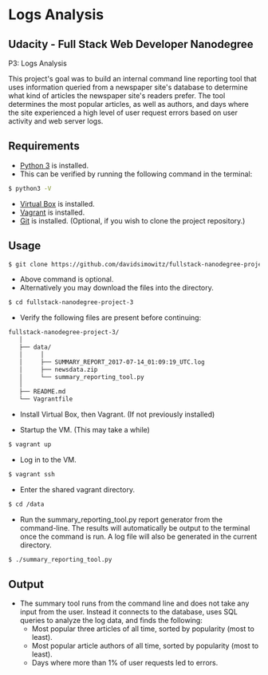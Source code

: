 Logs Analysis
=================================


Udacity - Full Stack Web Developer Nanodegree
---------------------------------------------
P3: Logs Analysis

This project's goal was to build an internal command line reporting tool that uses information queried from a newspaper site's database to determine what kind of articles the newspaper site's readers prefer. The tool determines the most popular articles, as well as authors, and days where the site experienced a high level of user request errors based on user activity and web server logs.


Requirements
------------

+ [Python 3](https://www.python.org/downloads/) is installed.
+ This can be verified by running the following command in the terminal:
```bash
$ python3 -V
```
+ [Virtual Box](https://www.virtualbox.org/wiki/Downloads) is installed.
+ [Vagrant](https://www.vagrantup.com/downloads.html) is installed.
+ [Git](https://git-scm.com/downloads) is installed.
  (Optional, if you wish to clone the project repository.)


Usage
-----

```bash
$ git clone https://github.com/davidsimowitz/fullstack-nanodegree-project-3.git
```
  + Above command is optional.
  + Alternatively you may download the files into the directory.
```bash
$ cd fullstack-nanodegree-project-3
```
  + Verify the following files are present before continuing:
  ```bash
  fullstack-nanodegree-project-3/
     │
     ├── data/
     │     │
     │     ├── SUMMARY_REPORT_2017-07-14_01:09:19_UTC.log
     │     ├── newsdata.zip
     │     └── summary_reporting_tool.py
     │
     ├── README.md
     └── Vagrantfile
  ```

* Install Virtual Box, then Vagrant. (If not previously installed)

* Startup the VM. (This may take a while)
```bash
$ vagrant up
```
* Log in to the VM.
```bash
$ vagrant ssh
```
* Enter the shared vagrant directory.
```bash
$ cd /data
```
* Run the summary_reporting_tool.py report generator from the command-line. The results will automatically be output to the terminal once the command is run. A log file will also be generated in the current directory.
```bash
$ ./summary_reporting_tool.py
```


Output
------

* The summary tool runs from the command line and does not take any input from the user. Instead it connects to the database, uses SQL queries to analyze the log data, and finds the following:
  + Most popular three articles of all time, sorted by popularity (most to least).
  + Most popular article authors of all time, sorted by popularity (most to least).
  + Days where more than 1% of user requests led to errors.
